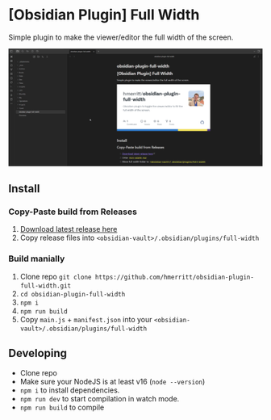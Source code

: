 # [Obsidian Plugin] Full Width

Simple plugin to make the viewer/editor the full width of the screen.

![](./example.gif)

## Install

### Copy-Paste build from Releases

1. [Download latest release here](https://github.com/hmerritt/obsidian-plugin-full-width/releases/latest)
2. Copy release files into `<obsidian-vault>/.obsidian/plugins/full-width`

### Build manially

1. Clone repo `git clone https://github.com/hmerritt/obsidian-plugin-full-width.git`
2. `cd obsidian-plugin-full-width`
3. `npm i`
4. `npm run build`
5. Copy `main.js` + `manifest.json` into your `<obsidian-vault>/.obsidian/plugins/full-width`

## Developing

-   Clone repo
-   Make sure your NodeJS is at least v16 (`node --version`)
-   `npm i` to install dependencies.
-   `npm run dev` to start compilation in watch mode.
-   `npm run build` to compile
